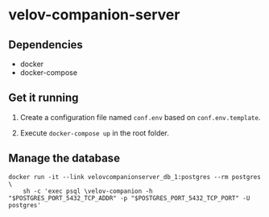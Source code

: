 # velov-companion-server


## Dependencies

- docker
- docker-compose

## Get it running

1. Create a configuration file named `conf.env` based on `conf.env.template`.

2. Execute `docker-compose up` in the root folder.

## Manage the database

```
docker run -it --link velovcompanionserver_db_1:postgres --rm postgres \
    sh -c 'exec psql \velov-companion -h "$POSTGRES_PORT_5432_TCP_ADDR" -p "$POSTGRES_PORT_5432_TCP_PORT" -U postgres'
```
